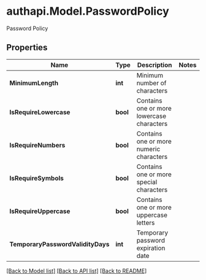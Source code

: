 # authapi.Model.PasswordPolicy
Password Policy

## Properties

Name | Type | Description | Notes
------------ | ------------- | ------------- | -------------
**MinimumLength** | **int** | Minimum number of characters | 
**IsRequireLowercase** | **bool** | Contains one or more lowercase characters | 
**IsRequireNumbers** | **bool** | Contains one or more numeric characters | 
**IsRequireSymbols** | **bool** | Contains one or more special characters | 
**IsRequireUppercase** | **bool** | Contains one or more uppercase letters | 
**TemporaryPasswordValidityDays** | **int** | Temporary password expiration date | 

[[Back to Model list]](../README.md#documentation-for-models) [[Back to API list]](../README.md#documentation-for-api-endpoints) [[Back to README]](../README.md)

